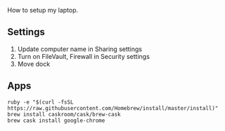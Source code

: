 How to setup my laptop.

## Settings

1. Update computer name in Sharing settings
2. Turn on FileVault, Firewall in Security settings
3. Move dock

## Apps

```shell
ruby -e "$(curl -fsSL https://raw.githubusercontent.com/Homebrew/install/master/install)"
brew install caskroom/cask/brew-cask
brew cask install google-chrome
```
